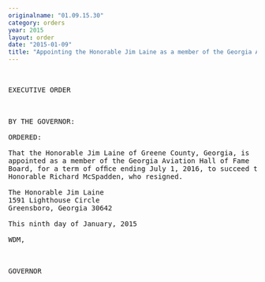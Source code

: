 ```yaml
---
originalname: "01.09.15.30"
category: orders
year: 2015
layout: order
date: "2015-01-09"
title: "Appointing the Honorable Jim Laine as a member of the Georgia Aviation Hall of Fame Board"
---
```

<pre>
 

EXECUTIVE ORDER

 

BY THE GOVERNOR:

ORDERED:

That the Honorable Jim Laine of Greene County, Georgia, is
appointed as a member of the Georgia Aviation Hall of Fame
Board, for a term of ofﬁce ending July 1, 2016, to succeed the
Honorable Richard McSpadden, who resigned.

The Honorable Jim Laine
1591 Lighthouse Circle
Greensboro, Georgia 30642

This ninth day of January, 2015

WDM,

 

GOVERNOR

 

</pre>
